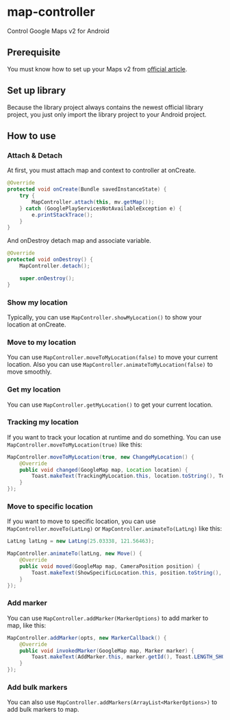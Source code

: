 # map-controller

Control Google Maps v2 for Android

## Prerequisite

You must know how to set up your Maps v2 from [official article](https://developers.google.com/maps/documentation/android/start).

## Set up library

Because the library project always contains the newest official library project, you just only import the library project to your Android project.

## How to use

### Attach & Detach

At first, you must attach map and context to controller at onCreate.

```java
@Override
protected void onCreate(Bundle savedInstanceState) {
	try {
		MapController.attach(this, mv.getMap());
	} catch (GooglePlayServicesNotAvailableException e) {
		e.printStackTrace();
	}
}
```

And onDestroy detach map and associate variable.

```java
@Override
protected void onDestroy() {
	MapController.detach();

	super.onDestroy();
}
```

### Show my location

Typically, you can use `MapController.showMyLocation()` to show your location at onCreate.

### Move to my location

You can use `MapController.moveToMyLocation(false)` to move your current location. Also you can use `MapController.animateToMyLocation(false)` to move smoothly.

### Get my location

You can use `MapController.getMyLocation()` to get your current location.

### Tracking my location

If you want to track your location at runtime and do something. You can use `MapController.moveToMyLocation(true)` like this:

```java
MapController.moveToMyLocation(true, new ChangeMyLocation() {
	@Override
	public void changed(GoogleMap map, Location location) {
		Toast.makeText(TrackingMyLocation.this, location.toString(), Toast.LENGTH_SHORT).show();
	}
});
```

### Move to specific location

If you want to move to specific location, you can use `MapController.moveTo(LatLng)` or `MapController.animateTo(LatLng)` like this:

```java
LatLng latLng = new LatLng(25.03338, 121.56463);

MapController.animateTo(latLng, new Move() {
	@Override
	public void moved(GoogleMap map, CameraPosition position) {
		Toast.makeText(ShowSpecificLocation.this, position.toString(), Toast.LENGTH_SHORT).show();
	}
});
```

### Add marker

You can use `MapController.addMarker(MarkerOptions)` to add marker to map, like this:

```java
MapController.addMarker(opts, new MarkerCallback() {
	@Override
	public void invokedMarker(GoogleMap map, Marker marker) {
		Toast.makeText(AddMarker.this, marker.getId(), Toast.LENGTH_SHORT).show();
	}
});
```

### Add bulk markers

You can also use `MapController.addMarkers(ArrayList<MarkerOptions>)` to add bulk markers to map.
